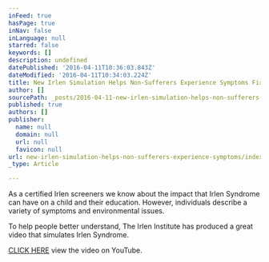 ```yaml
---
inFeed: true
hasPage: true
inNav: false
inLanguage: null
starred: false
keywords: []
description: undefined
datePublished: '2016-04-11T10:36:03.843Z'
dateModified: '2016-04-11T10:34:03.224Z'
title: New Irlen Simulation Helps Non-Sufferers Experience Symptoms First-Hand
author: []
sourcePath: _posts/2016-04-11-new-irlen-simulation-helps-non-sufferers-experience-symptoms.md
published: true
authors: []
publisher:
  name: null
  domain: null
  url: null
  favicon: null
url: new-irlen-simulation-helps-non-sufferers-experience-symptoms/index.html
_type: Article

---
```

As a certified Irlen screeners we know about the impact that Irlen Syndrome can have on a child and their education. However, individuals describe a variety of symptoms and environmental issues. 

To help people better understand, The Irlen Institute has produced a great video that simulates Irlen Syndrome.

[CLICK HERE][0] view the video on YouTube.

[0]: http://irlen.us7.list-manage2.com/track/click?u=9d28a2331b1033d02fd217be7&id=76d8ac3791&e=ab6e326010